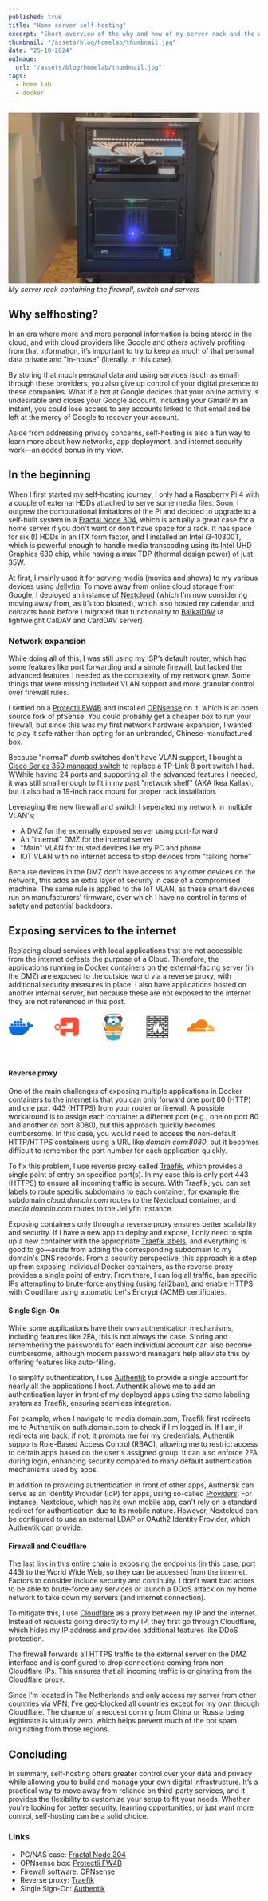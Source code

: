 ```yaml
---
published: true
title: "Home server self-hosting"
excerpt: "Short overview of the why and how of my server rack and the applications hosted on it, giving back control of data and privacy while also providing a good learning experience."
thumbnail: "/assets/blog/homelab/thumbnail.jpg"
date: "25-10-2024"
ogImage:
  url: "/assets/blog/homelab/thumbnail.jpg"
tags:
  - home lab
  - docker
---
```


![Picture of my server rack](/assets/blog/homelab/cover.jpg)
*My server rack containing the firewall, switch and servers*

## Why selfhosting?
In an era where more and more personal information is being stored in the cloud, and with cloud providers like Google and others actively profiting from that information, 
it’s important to try to keep as much of that personal data private and "in-house" (literally, in this case).

By storing that much personal data and using services (such as email) through these providers, you also give up control of your digital presence to these companies. 
What if a bot at Google decides that your online activity is undesirable and closes your Google account, including your Gmail? In an instant, 
you could lose access to any accounts linked to that email and be left at the mercy of Google to recover your account.

Aside from addressing privacy concerns, self-hosting is also a fun way to learn more about how networks, app deployment, and internet security work—an added bonus in my view.

## In the beginning
When I first started my self-hosting journey, I only had a Raspberry Pi 4 with a couple of external HDDs attached to serve some media files. 
Soon, I outgrew the computational limitations of the Pi and decided to upgrade to a self-built system in a [Fractal Node 304](https://www.fractal-design.com/products/cases/node/node-304/black/), 
which is actually a great case for a home server if you don't want or don't have space for a rack. 
It has space for six (!) HDDs in an ITX form factor, and I installed an Intel i3-10300T, which is powerful enough to handle media transcoding using its Intel UHD Graphics 630 chip, while having a max TDP (thermal design power) of just 35W.

At first, I mainly used it for serving media (movies and shows) to my various devices using [Jellyfin](https://jellyfin.org/). 
To move away from online cloud storage from Google, I deployed an instance of [Nextcloud](https://nextcloud.com/) (which I'm now considering moving away from, as it’s too bloated), 
which also hosted my calendar and contacts book before I migrated that functionality to [BaïkalDAV](https://sabre.io/baikal/) (a lightweight CalDAV and CardDAV server).

### Network expansion
While doing all of this, I was still using my ISP’s default router, which had some features like port forwarding and a simple firewall, but lacked the advanced features I needed as the complexity of my network grew. 
Some things that were missing included VLAN support and more granular control over firewall rules.

I settled on a [Protectli FW4B](https://eu.protectli.com/product/fw4b/) and installed [OPNsense](https://opnsense.org/) on it, which is an open source fork of pfSense.
You could probably get a cheaper box to run your firewall, but since this was my first network hardware expansion, I wanted to play it safe rather than opting for an unbranded, Chinese-manufactured box.

Because "normal" _dumb_ switches don't have VLAN support, I bought a [Cisco Series 350 managed switch](https://www.cisco.com/c/en/us/support/switches/350-series-managed-switches/series.html) to replace a TP-Link 8 port switch I had. 
WWhile having 24 ports and supporting all the advanced features I needed, it was still small enough to fit in my past "network shelf" (AKA Ikea Kallax), but it also had a 19-inch rack mount for proper rack installation.

Leveraging the new firewall and switch I seperated my network in multiple VLAN's;
- A DMZ for the externally exposed server using port-forward
- An "internal" DMZ for the internal server
- "Main" VLAN for trusted devices like my PC and phone
- IOT VLAN with no internet access to stop devices from "talking home"

Because devices in the DMZ don’t have access to any other devices on the network, this adds an extra layer of security in case of a compromised machine. 
The same rule is applied to the IoT VLAN, as these smart devices run on manufacturers' firmware, over which I have no control in terms of safety and potential backdoors.

## Exposing services to the internet
Replacing cloud services with local applications that are not accessible from the internet defeats the purpose of a Cloud. 
Therefore, the applications running in Docker containers on the external-facing server (in the DMZ) are exposed to the outside world via a reverse proxy, with additional security measures in place.
I also have applications hosted on another internal server, but because these are not exposed to the internet they are not referenced in this post.

![Flow of exposing services to the internet](/assets/blog/homelab/network_flow.png)

#### Reverse proxy
One of the main challenges of exposing multiple applications in Docker containers to the internet is that you can only forward one port 80 (HTTP) and one port 443 (HTTPS) from your router or firewall. 
A possible workaround is to assign each container a different port (e.g., one on port 80 and another on port 8080), but this approach quickly becomes cumbersome.
In this case, you would need to access the non-default HTTP/HTTPS containers using a URL like _domain.com:8080_, but it becomes difficult to remember the port number for each application quickly.

To fix this problem, I use reverse proxy called [Traefik](https://doc.traefik.io/traefik/), which provides a single point of entry on specified port(s). In my case this is only port 443 (HTTPS) to ensure all incoming traffic is secure.
With Traefik, you can set labels to route specific subdomains to each container, for example the subdomain _cloud.domain.com_ routes to the Nextcloud container, and _media.domain.com_ routes to the Jellyfin instance.

Exposing containers only through a reverse proxy ensures better scalability and security. 
If I have a new app to deploy and expose, I only need to spin up a new container with the appropriate [Traefik labels](https://doc.traefik.io/traefik/reference/dynamic-configuration/docker/), 
and everything is good to go—aside from adding the corresponding subdomain to my domain's DNS records. 
From a security perspective, this approach is a step up from exposing individual Docker containers, as the reverse proxy provides a single point of entry. 
From there, I can log all traffic, ban specific IPs attempting to brute-force anything (using fail2ban), and enable HTTPS with Cloudflare using automatic Let's Encrypt (ACME) certificates.

#### Single Sign-On
While some applications have their own authentication mechanisms, including features like 2FA, this is not always the case. 
Storing and remembering the passwords for each individual account can also become cumbersome, although modern password managers help alleviate this by offering features like auto-filling.

To simplify authentication, I use [Authentik](https://goauthentik.io/) to provide a single account for nearly all the applications I host. 
Authentik allows me to add an authentication layer in front of my deployed apps using the same labeling system as Traefik, ensuring seamless integration.

For example, when I navigate to media.domain.com, Traefik first redirects me to Authentik on auth.domain.com to check if I'm logged in. 
If I am, it redirects me back; if not, it prompts me for my credentials. Authentik supports Role-Based Access Control (RBAC), allowing me to restrict access to certain apps based on the user's assigned group. 
It can also enforce 2FA during login, enhancing security compared to many default authentication mechanisms used by apps.

In addition to providing authentication in front of other apps, Authentik can serve as an Identity Provider (IdP) for apps, using so-called [_Providers_](https://docs.goauthentik.io/docs/providers). 
For instance, Nextcloud, which has its own mobile app, can't rely on a standard redirect for authentication due to its mobile nature. 
However, Nextcloud can be configured to use an external LDAP or OAuth2 Identity Provider, which Authentik can provide.

#### Firewall and Cloudflare
The last link in this entire chain is exposing the endpoints (in this case, port 443) to the World Wide Web, so they can be accessed from the internet. 
Factors to consider include security and continuity. I don’t want bad actors to be able to brute-force any services or launch a DDoS attack on my home network to take down my servers (and internet connection).

To mitigate this, I use [Cloudflare](https://www.cloudflare.com/)  as a proxy between my IP and the internet. 
Instead of requests going directly to my IP, they first go through Cloudflare, which hides my IP address and provides additional features like DDoS protection.

The firewall forwards all HTTPS traffic to the external server on the DMZ interface and is configured to drop connections coming from non-Cloudflare IPs. 
This ensures that all incoming traffic is originating from the Cloudflare proxy.

Since I’m located in The Netherlands and only access my server from other countries via VPN, 
I’ve geo-blocked all countries except for my own through Cloudflare. 
The chance of a request coming from China or Russia being legitimate is virtually zero, which helps prevent much of the bot spam originating from those regions.

## Concluding
In summary, self-hosting offers greater control over your data and privacy while allowing you to build and manage your own digital infrastructure. 
It’s a practical way to move away from reliance on third-party services, and it provides the flexibility to customize your setup to fit your needs. 
Whether you're looking for better security, learning opportunities, or just want more control, self-hosting can be a solid choice.

### Links
- PC/NAS case: [Fractal Node 304](https://www.fractal-design.com/products/cases/node/node-304/black/)
- OPNsense box: [Protectli FW4B](https://eu.protectli.com/product/fw4b/)
- Firewall software: [OPNsense](https://opnsense.org/)
- Reverse proxy: [Traefik](https://doc.traefik.io/traefik/)
- Single Sign-On: [Authentik](https://goauthentik.io/)